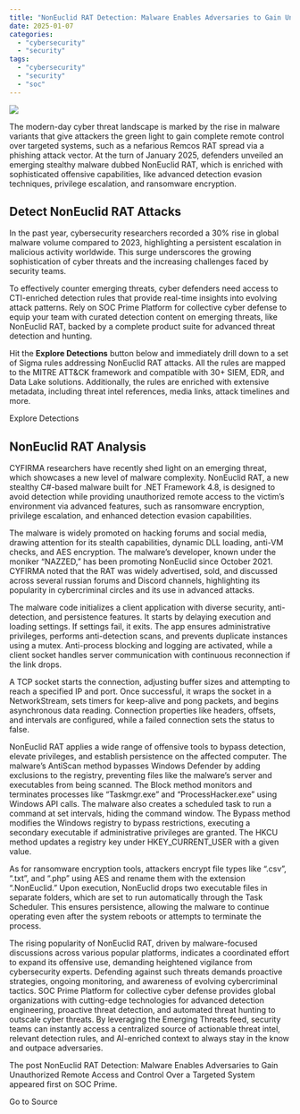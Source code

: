 ```yaml
---
title: "NonEuclid RAT Detection: Malware Enables Adversaries to Gain Unauthorized Remote Access and Control Over a Targeted System"
date: 2025-01-07
categories: 
  - "cybersecurity"
  - "security"
tags: 
  - "cybersecurity"
  - "security"
  - "soc"
---
```


![](https://socprime.com/wp-content/uploads/NonEuclid-RAT-3-400x234.jpg)

The modern-day cyber threat landscape is marked by the rise in malware variants that give attackers the green light to gain complete remote control over targeted systems, such as a nefarious Remcos RAT spread via a phishing attack vector. At the turn of January 2025, defenders unveiled an emerging stealthy malware dubbed NonEuclid RAT, which is enriched with sophisticated offensive capabilities, like advanced detection evasion techniques, privilege escalation, and ransomware encryption.

## Detect NonEuclid RAT Attacks

In the past year, cybersecurity researchers recorded a 30% rise in global malware volume compared to 2023, highlighting a persistent escalation in malicious activity worldwide. This surge underscores the growing sophistication of cyber threats and the increasing challenges faced by security teams. 

To effectively counter emerging threats, cyber defenders need access to CTI-enriched detection rules that provide real-time insights into evolving attack patterns. Rely on SOC Prime Platform for collective cyber defense to equip your team with curated detection content on emerging threats, like NonEuclid RAT, backed by a complete product suite for advanced threat detection and hunting. 

Hit the **Explore Detections** button below and immediately drill down to a set of Sigma rules addressing NonEuclid RAT attacks. All the rules are mapped to the MITRE ATT&CK framework and compatible with 30+ SIEM, EDR, and Data Lake solutions. Additionally, the rules are enriched with extensive metadata, including threat intel references, media links, attack timelines and more.

Explore Detections

## NonEuclid RAT Analysis

CYFIRMA researchers have recently shed light on an emerging threat, which showcases a new level of malware complexity. NonEuclid RAT, a new stealthy C#-based malware built for .NET Framework 4.8, is designed to avoid detection while providing unauthorized remote access to the victim’s environment via advanced features, such as ransomware encryption, privilege escalation, and enhanced detection evasion capabilities.

The malware is widely promoted on hacking forums and social media, drawing attention for its stealth capabilities, dynamic DLL loading, anti-VM checks, and AES encryption. The malware’s developer, known under the moniker “NAZZED,” has been promoting NonEuclid since October 2021. CYFIRMA noted that the RAT was widely advertised, sold, and discussed across several russian forums and Discord channels, highlighting its popularity in cybercriminal circles and its use in advanced attacks.

The malware code initializes a client application with diverse security, anti-detection, and persistence features. It starts by delaying execution and loading settings. If settings fail, it exits. The app ensures administrative privileges, performs anti-detection scans, and prevents duplicate instances using a mutex. Anti-process blocking and logging are activated, while a client socket handles server communication with continuous reconnection if the link drops.

A TCP socket starts the connection, adjusting buffer sizes and attempting to reach a specified IP and port. Once successful, it wraps the socket in a NetworkStream, sets timers for keep-alive and pong packets, and begins asynchronous data reading. Connection properties like headers, offsets, and intervals are configured, while a failed connection sets the status to false.

NonEuclid RAT applies a wide range of offensive tools to bypass detection, elevate privileges, and establish persistence on the affected computer. The malware’s AntiScan method bypasses Windows Defender by adding exclusions to the registry, preventing files like the malware’s server and executables from being scanned. The Block method monitors and terminates processes like “Taskmgr.exe” and “ProcessHacker.exe” using Windows API calls. The malware also creates a scheduled task to run a command at set intervals, hiding the command window. The Bypass method modifies the Windows registry to bypass restrictions, executing a secondary executable if administrative privileges are granted. The HKCU method updates a registry key under HKEY\_CURRENT\_USER with a given value.

As for ransomware encryption tools, attackers encrypt file types like “.csv”, “.txt”, and “.php” using AES and rename them with the extension “.NonEuclid.” Upon execution, NonEuclid drops two executable files in separate folders, which are set to run automatically through the Task Scheduler. This ensures persistence, allowing the malware to continue operating even after the system reboots or attempts to terminate the process. 

The rising popularity of NonEuclid RAT, driven by malware-focused discussions across various popular platforms, indicates a coordinated effort to expand its offensive use, demanding heightened vigilance from cybersecurity experts. Defending against such threats demands proactive strategies, ongoing monitoring, and awareness of evolving cybercriminal tactics. SOC Prime Platform for collective cyber defense provides global organizations with cutting-edge technologies for advanced detection engineering, proactive threat detection, and automated threat hunting to outscale cyber threats. By leveraging the Emerging Threats feed, security teams can instantly access a centralized source of actionable threat intel, relevant detection rules, and AI-enriched context to always stay in the know and outpace adversaries. 

  
  

The post NonEuclid RAT Detection: Malware Enables Adversaries to Gain Unauthorized Remote Access and Control Over a Targeted System appeared first on SOC Prime.

Go to Source
